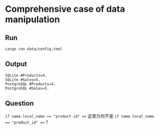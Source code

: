 # Comprehensive case of data manipulation

## Run

```shell
cargo run data/config.toml
```

## Output

```shell
SQLite #Products=4.
SQLite #Sales=5.
PostgreSQL #Products=4.
PostgreSQL #Sales=5.
```

## Question

`if name.local_name == "product-id" =>` 这里为何不是 `if name.local_name == "product_id" =>`？
